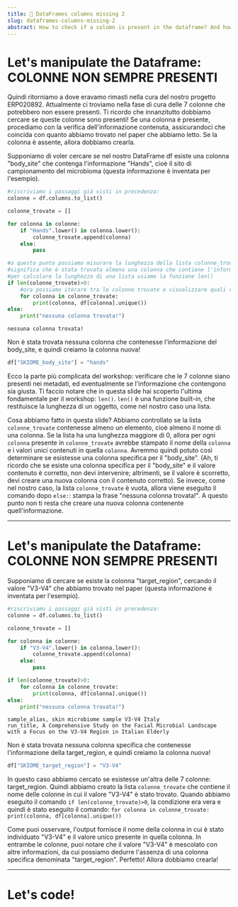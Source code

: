 ```yaml
---
title: 📖 DataFrames columns missing 2
slug: dataframes-columns-missing-2
abstract: How to check if a column is present in the dataframe? And how do we check if the dataframe value matches the one in the paper?"
---
```


# Let's manipulate the Dataframe: COLONNE NON SEMPRE PRESENTI

Quindi ritorniamo a dove eravamo rimasti nella cura del nostro progetto ERP020892.
Attualmente ci troviamo nella fase di cura delle 7 colonne che potrebbero non essere presenti. Ti ricordo che innanzitutto dobbiamo cercare se queste colonne sono presenti! Se una colonna è presente, procediamo con la verifica dell'informazione contenuta, assicurandoci che coincida con quanto abbiamo trovato nel paper che abbiamo letto. Se la colonna è assente, allora dobbiamo crearla.

Supponiamo di voler cercare se nel nostro DataFrame df esiste una colonna "body_site" che contenga l'informazione "Hands", cioè il sito di campionamento del microbioma (questa informazione è inventata per l'esempio).

```python
#riscriviamo i passaggi già visti in precedenza:
colonne = df.columns.to_list()

colonne_trovate = []

for colonna in colonne:
    if "Hands".lower() in colonna.lower():
        colonne_trovate.append(colonna)
    else:
        pass

#a questo punto possiamo misurare la lunghezza della lista colonne_trovate: se la lunghezza è maggiore di 0 
#significa che è stata trovata almeno una colonna che contiene l'informazione che stiamo cercando!
#per calcolare la lunghezza di una lista usiamo la funzione len()
if len(colonne_trovate)>0:
    #ora possiamo iterare tra le colonne trovate e visualizzare quali valori unici contiene. Questa fase è cruciale per comprendere se l'informazione ricercata, come ad esempio "Hands", è contenuta in una colonna dedicata al body_site oppure se è mescolata con altre informazioni. In quest'ultimo caso dovremo noi creare la colonna specifica per il body_site che ti ricordo essere "SKIOME_body_site"
    for colonna in colonne_trovate:
        print(colonna, df[colonna].unique())
else:
    print("nessuna colonna trovata!")

```

```out
nessuna colonna trovata!
```

Non è stata trovata nessuna colonna che contenesse l'informazione del body_site, e quindi creiamo la colonna nuova!

```python
df["SKIOME_body_site"] = "hands"
```

Ecco la parte più complicata del workshop: verificare che le 7 colonne siano presenti nei metadati, ed eventualmente se l'informazione che contengono sia giusta. Ti faccio notare che in questa slide hai scoperto l'ultima fondamentale per il workshop: `len()`. `len()` è una funzione built-in, che restituisce la lunghezza di un oggetto, come nel nostro caso una lista. 

Cosa abbiamo fatto in questa slide? Abbiamo controllato se la lista `colonne_trovate` contenesse almeno un elemento, cioè almeno il nome di una colonna. Se la lista ha una lunghezza maggiore di 0, allora per ogni `colonna` presente in `colonne_trovate` avrebbe stampato il nome della `colonna` e i valori unici contenuti in quella `colonna`. Avremmo quindi potuto così determinare se esistesse una colonna specifica per il "body_site". (Ah, ti ricordo che se esiste una colonna specifica per il "body_site" e il valore contenuto è corretto, non devi intervenire; altrimenti, se il valore è scorretto, devi creare una nuova colonna con il contenuto corretto). Se invece, come nel nostro caso, la lista `colonne_trovate` è vuota, allora viene eseguito il comando dopo `else:`: stampa la frase "nessuna colonna trovata!". A questo punto non ti resta che creare una nuova colonna contenente quell'informazione.

---

# Let's manipulate the Dataframe: COLONNE NON SEMPRE PRESENTI

Supponiamo di cercare se esiste la colonna "target_region", cercando il valore "V3-V4" che abbiamo trovato nel paper (questa informazione è inventata per l'esempio).

```python
#riscriviamo i passaggi già visti in precedenza:
colonne = df.columns.to_list()

colonne_trovate = []

for colonna in colonne:
    if "V3-V4".lower() in colonna.lower():
        colonne_trovate.append(colonna)
    else:
        pass

if len(colonne_trovate)>0:
    for colonna in colonne_trovate:
        print(colonna, df[colonna].unique())
else:
    print("nessuna colonna trovata!")

```

```out
sample_alias, skin microbiome sample V3-V4 Italy
run_title, A Comprehensive Study on the Facial Microbial Landscape with a Focus on the V3-V4 Region in Italian Elderly
```

Non è stata trovata nessuna colonna specifica che contenesse l'informazione della target_region, e quindi creiamo la colonna nuova!

```python
df["SKIOME_target_region"] = "V3-V4"
```

In questo caso abbiamo cercato se esistesse un'altra delle 7 colonne: target_region. Quindi abbiamo creato la lista `colonne_trovate` che contiene il nome delle colonne in cui il valore "V3-V4" è stato trovato. Quando abbiamo eseguito il comando `if len(colonne_trovate)>0`, la condizione era vera e quindi è stato eseguito il comando:
`for colonna in colonne_trovate:
    print(colonna, df[colonna].unique())`

Come puoi osservare, l'output fornisce il nome della colonna in cui è stato individuato "V3-V4" e il valore unico presente in quella colonna. In entrambe le colonne, puoi notare che il valore "V3-V4" è mescolato con altre informazioni, da cui possiamo dedurre l'assenza di una colonna specifica denominata "target_region". Perfetto! Allora dobbiamo crearla!

---

# Let's code!